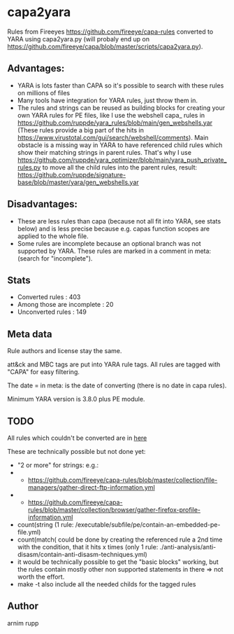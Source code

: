 # capa2yara

Rules from Fireeyes https://github.com/fireeye/capa-rules converted to YARA using capa2yara.py (will probaly end up on https://github.com/fireeye/capa/blob/master/scripts/capa2yara.py).

## Advantages:
* YARA is lots faster than CAPA so it's possible to search with these rules on millions of files
* Many tools have integration for YARA rules, just throw them in. 
* The rules and strings can be reused as building blocks for creating your own YARA rules for PE files, like I use the webshell capa_ rules in https://github.com/ruppde/yara_rules/blob/main/gen_webshells.yar (These rules provide a big part of the hits in https://www.virustotal.com/gui/search/webshell/comments). Main obstacle is a missing way in YARA to have referenced child rules which show their matching strings in parent rules. That's why I use https://github.com/ruppde/yara_optimizer/blob/main/yara_push_private_rules.py to move all the child rules into the parent rules, result: https://github.com/ruppde/signature-base/blob/master/yara/gen_webshells.yar

## Disadvantages:
* These are less rules than capa (because not all fit into YARA, see stats below) and is less precise because e.g. capas function scopes are applied to the whole file.
* Some rules are incomplete because an optional branch was not supported by YARA. These rules are marked in a comment in meta: (search for "incomplete").

## Stats
* Converted rules              : 403
* Among those are incomplete   : 20
* Unconverted rules            : 149

## Meta data
Rule authors and license stay the same.

att&ck and MBC tags are put into YARA rule tags. All rules are tagged with "CAPA" for easy filtering.

The date = in meta: is the date of converting (there is no date in capa rules).

Minimum YARA version is 3.8.0 plus PE module.

## TODO

All rules which couldn't be converted are in [here](./unsupported_capa_rules.yml)

These are technically possible but not done yet:
* "2 or more" for strings: e.g.:
* - https://github.com/fireeye/capa-rules/blob/master/collection/file-managers/gather-direct-ftp-information.yml 
* - https://github.com/fireeye/capa-rules/blob/master/collection/browser/gather-firefox-profile-information.yml
* count(string    (1 rule: /executable/subfile/pe/contain-an-embedded-pe-file.yml)
* count(match( could be done by creating the referenced rule a 2nd time with the condition, that it hits x times (only 1 rule: ./anti-analysis/anti-disasm/contain-anti-disasm-techniques.yml)
* it would be technically possible to get the "basic blocks" working, but the rules contain mostly other non supported statements in there => not worth the effort.
* make -t also include all the needed childs for the tagged rules



## Author
arnim rupp
